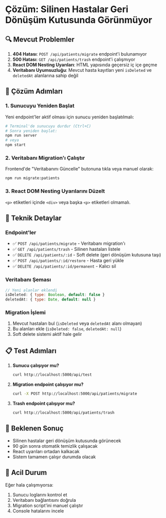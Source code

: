 # Çözüm: Silinen Hastalar Geri Dönüşüm Kutusunda Görünmüyor

## 🔍 Mevcut Problemler

1. **404 Hatası**: `POST /api/patients/migrate` endpoint'i bulunamıyor
2. **500 Hatası**: `GET /api/patients/trash` endpoint'i çalışmıyor  
3. **React DOM Nesting Uyarıları**: HTML yapısında geçersiz iç içe geçme
4. **Veritabanı Uyumsuzluğu**: Mevcut hasta kayıtları yeni `isDeleted` ve `deletedAt` alanlarına sahip değil

## 🚀 Çözüm Adımları

### 1. Sunucuyu Yeniden Başlat
Yeni endpoint'ler aktif olması için sunucu yeniden başlatılmalı:

```bash
# Terminal'de sunucuyu durdur (Ctrl+C)
# Sonra yeniden başlat:
npm run server
# veya
npm start
```

### 2. Veritabanı Migration'ı Çalıştır
Frontend'de "Veritabanını Güncelle" butonuna tıkla veya manuel olarak:

```bash
npm run migrate:patients
```

### 3. React DOM Nesting Uyarılarını Düzelt
`<p>` etiketleri içinde `<div>` veya başka `<p>` etiketleri olmamalı.

## 🔧 Teknik Detaylar

### Endpoint'ler
- ✅ `POST /api/patients/migrate` - Veritabanı migration'ı
- ✅ `GET /api/patients/trash` - Silinen hastaları listele
- ✅ `DELETE /api/patients/:id` - Soft delete (geri dönüşüm kutusuna taşı)
- ✅ `POST /api/patients/:id/restore` - Hasta geri yükle
- ✅ `DELETE /api/patients/:id/permanent` - Kalıcı sil

### Veritabanı Şeması
```javascript
// Yeni alanlar eklendi
isDeleted: { type: Boolean, default: false }
deletedAt: { type: Date, default: null }
```

### Migration İşlemi
1. Mevcut hastaları bul (`isDeleted` veya `deletedAt` alanı olmayan)
2. Bu alanları ekle (`isDeleted: false`, `deletedAt: null`)
3. Soft delete sistemi aktif hale gelir

## 📋 Test Adımları

1. **Sunucu çalışıyor mu?**
   ```bash
   curl http://localhost:5000/api/test
   ```

2. **Migration endpoint çalışıyor mu?**
   ```bash
   curl -X POST http://localhost:5000/api/patients/migrate
   ```

3. **Trash endpoint çalışıyor mu?**
   ```bash
   curl http://localhost:5000/api/patients/trash
   ```

## 🎯 Beklenen Sonuç

- Silinen hastalar geri dönüşüm kutusunda görünecek
- 90 gün sonra otomatik temizlik çalışacak
- React uyarıları ortadan kalkacak
- Sistem tamamen çalışır durumda olacak

## 🚨 Acil Durum

Eğer hala çalışmıyorsa:
1. Sunucu loglarını kontrol et
2. Veritabanı bağlantısını doğrula
3. Migration script'ini manuel çalıştır
4. Console hatalarını incele
